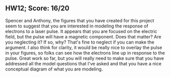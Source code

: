 ## HW12; Score: 16/20

Spencer and Anthony, the figures that you have created for this project seem to suggest that you are interested in modeling the response of electrons to a laser pulse. It appears that you are focused on the electric field, but the pulse will have a magnetic component. Does that matter? Are you neglecting it? If so, why? That's fine to neglect if you can make the argument. I also think for clarity, it would be really nice to overlay the pulse in your figures, so folks can see how the electrons line up in response to the pulse. Great work so far, but you will really need to make sure that you have addressed all the model questions that I've asked and that you have a nice conceptual diagram of what you are modeling.
